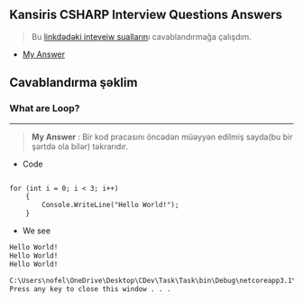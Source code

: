 ## Kansiris CSHARP Interview Questions Answers

> Bu [linkdədəki inteveiw sualların](https://github.com/DrMadWill/KansirisCSHARP-InterviewQuestions-Answers)ı cavablandırmağa çalışdım.
- [My Answer](https://github.com/DrMadWill/KansirisCSHARP-InterviewQuestions-Answers)

## Cavablandırma şəklim

###  What are Loop?
***
> **My Answer** : Bir kod pracasını öncədən müəyyən edilmiş sayda(bu bir şərtdə ola bilər) təkrarıdır.
- Code
```markdown

for (int i = 0; i < 3; i++)
    {
        Console.WriteLine("Hello World!");
    }

```
- We see
```markdown
Hello World!
Hello World!
Hello World!

C:\Users\nofel\OneDrive\Desktop\CDev\Task\Task\bin\Debug\netcoreapp3.1\Task.exe (process 11464) exited with code 0.
Press any key to close this window . . .
```

